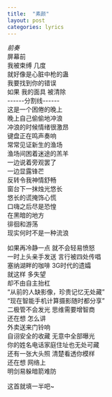 ```yaml
---
title:  "素颜"
layout: post
categories: lyrics
---
```


*前奏*  
屏幕前  
我被束缚 几度  
就好像是心脏中枪的蛊  
我要找到你的错误  
如果 我的面具 被清除  
------分割线------  
这是一个困倦的晚上  
晚上自己偷偷地冲浪  
冲浪的时候情绪很激昂  
键盘正在鸣声奏响  
常常见证新生的渔场  
渔场间困着迷途的羔羊  
一边说着旁观罢了  
一边显露锋芒  
反转令我神情舒畅  
窗台下一抹烛光悠长  
悠长的谎掩饰心慌  
口嗨之后尽是恐惶  
在黑暗的地方  
徘徊和游荡  
现实何时不是一种流浪


如果再冷静一点 就不会轻易愤怒  
一时上头亲手发送 言行被四处传唱  
塞纳湖畔的咖啡 3G时代的遗孀  
就这样 多失望  
却不由自主抬杠  
“从前的人缺影像，珍贵记忆无处藏”  
“现在智能手机计算摄影随时都分享”  
二极管不会发光 思维需要增智商  
还在想 怎么讲  
外卖送来门铃响  
自诩安全的收藏 无意中全部曝光  
你的姓名电话家庭住址也无处可藏  
还有一张大头照 清楚看透你模样  
还在想 网络上  
明剑易躲暗箭难防


这首就填一半吧~
